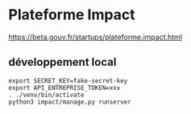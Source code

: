 # Plateforme Impact

https://beta.gouv.fr/startups/plateforme.impact.html


## développement local


```
export SECRET_KEY=fake-secret-key
export API_ENTREPRISE_TOKEN=xxx
. ./venv/bin/activate
python3 impact/manage.py runserver
```